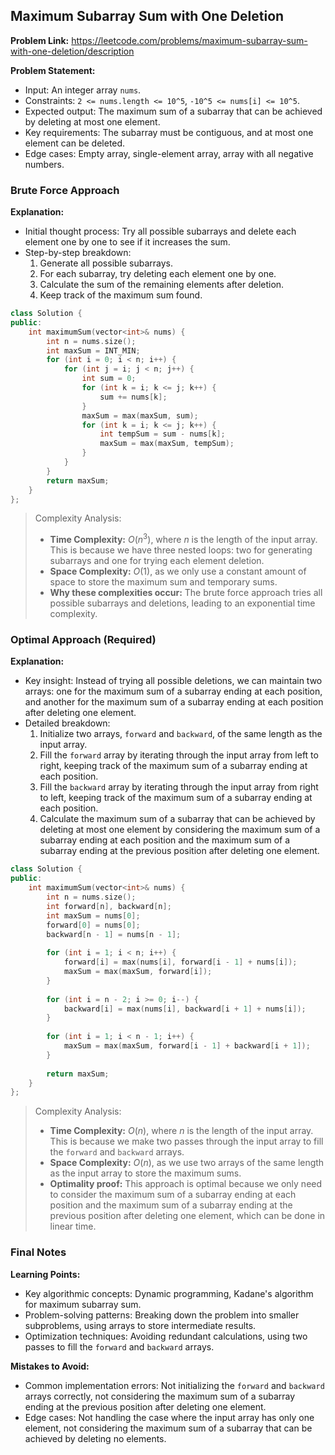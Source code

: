 ## Maximum Subarray Sum with One Deletion

**Problem Link:** https://leetcode.com/problems/maximum-subarray-sum-with-one-deletion/description

**Problem Statement:**
- Input: An integer array `nums`.
- Constraints: `2 <= nums.length <= 10^5`, `-10^5 <= nums[i] <= 10^5`.
- Expected output: The maximum sum of a subarray that can be achieved by deleting at most one element.
- Key requirements: The subarray must be contiguous, and at most one element can be deleted.
- Edge cases: Empty array, single-element array, array with all negative numbers.

### Brute Force Approach

**Explanation:**
- Initial thought process: Try all possible subarrays and delete each element one by one to see if it increases the sum.
- Step-by-step breakdown:
  1. Generate all possible subarrays.
  2. For each subarray, try deleting each element one by one.
  3. Calculate the sum of the remaining elements after deletion.
  4. Keep track of the maximum sum found.

```cpp
class Solution {
public:
    int maximumSum(vector<int>& nums) {
        int n = nums.size();
        int maxSum = INT_MIN;
        for (int i = 0; i < n; i++) {
            for (int j = i; j < n; j++) {
                int sum = 0;
                for (int k = i; k <= j; k++) {
                    sum += nums[k];
                }
                maxSum = max(maxSum, sum);
                for (int k = i; k <= j; k++) {
                    int tempSum = sum - nums[k];
                    maxSum = max(maxSum, tempSum);
                }
            }
        }
        return maxSum;
    }
};
```

> Complexity Analysis:
> - **Time Complexity:** $O(n^3)$, where $n$ is the length of the input array. This is because we have three nested loops: two for generating subarrays and one for trying each element deletion.
> - **Space Complexity:** $O(1)$, as we only use a constant amount of space to store the maximum sum and temporary sums.
> - **Why these complexities occur:** The brute force approach tries all possible subarrays and deletions, leading to an exponential time complexity.

### Optimal Approach (Required)

**Explanation:**
- Key insight: Instead of trying all possible deletions, we can maintain two arrays: one for the maximum sum of a subarray ending at each position, and another for the maximum sum of a subarray ending at each position after deleting one element.
- Detailed breakdown:
  1. Initialize two arrays, `forward` and `backward`, of the same length as the input array.
  2. Fill the `forward` array by iterating through the input array from left to right, keeping track of the maximum sum of a subarray ending at each position.
  3. Fill the `backward` array by iterating through the input array from right to left, keeping track of the maximum sum of a subarray ending at each position.
  4. Calculate the maximum sum of a subarray that can be achieved by deleting at most one element by considering the maximum sum of a subarray ending at each position and the maximum sum of a subarray ending at the previous position after deleting one element.

```cpp
class Solution {
public:
    int maximumSum(vector<int>& nums) {
        int n = nums.size();
        int forward[n], backward[n];
        int maxSum = nums[0];
        forward[0] = nums[0];
        backward[n - 1] = nums[n - 1];
        
        for (int i = 1; i < n; i++) {
            forward[i] = max(nums[i], forward[i - 1] + nums[i]);
            maxSum = max(maxSum, forward[i]);
        }
        
        for (int i = n - 2; i >= 0; i--) {
            backward[i] = max(nums[i], backward[i + 1] + nums[i]);
        }
        
        for (int i = 1; i < n - 1; i++) {
            maxSum = max(maxSum, forward[i - 1] + backward[i + 1]);
        }
        
        return maxSum;
    }
};
```

> Complexity Analysis:
> - **Time Complexity:** $O(n)$, where $n$ is the length of the input array. This is because we make two passes through the input array to fill the `forward` and `backward` arrays.
> - **Space Complexity:** $O(n)$, as we use two arrays of the same length as the input array to store the maximum sums.
> - **Optimality proof:** This approach is optimal because we only need to consider the maximum sum of a subarray ending at each position and the maximum sum of a subarray ending at the previous position after deleting one element, which can be done in linear time.

### Final Notes

**Learning Points:**
- Key algorithmic concepts: Dynamic programming, Kadane's algorithm for maximum subarray sum.
- Problem-solving patterns: Breaking down the problem into smaller subproblems, using arrays to store intermediate results.
- Optimization techniques: Avoiding redundant calculations, using two passes to fill the `forward` and `backward` arrays.

**Mistakes to Avoid:**
- Common implementation errors: Not initializing the `forward` and `backward` arrays correctly, not considering the maximum sum of a subarray ending at the previous position after deleting one element.
- Edge cases: Not handling the case where the input array has only one element, not considering the maximum sum of a subarray that can be achieved by deleting no elements.